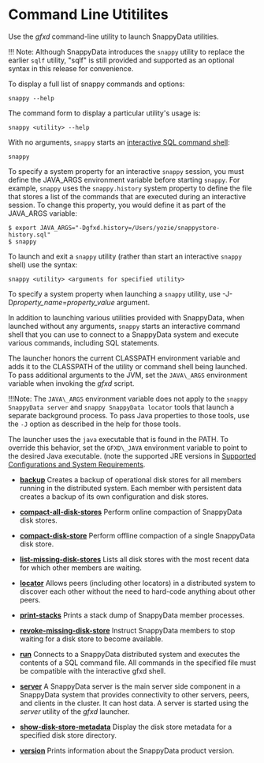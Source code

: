 # Command Line Utitilites

Use the *gfxd* command-line utility to launch SnappyData utilities.


!!! Note:
	Although SnappyData introduces the `snappy` utility to replace the earlier `sqlf` utility, "sqlf" is still provided and supported as an optional syntax in this release for convenience.</p>
To display a full list of snappy commands and options:

``` pre
snappy --help
```

The command form to display a particular utility's usage is:

``` pre
snappy <utility> --help
```

With no arguments, `snappy` starts an <a href="store_command_reference.md#concept_15619CF8E8494962BE296C1BC976D2B3" class="xref noPageCitation" title="gfxd implements an interactive command-line tool that is based on the Apache Derby ij tool. Use gfxd to run scripts or interactive queries against a SnappyData cluster.">interactive SQL command shell</a>:

``` pre
snappy
```

To specify a system property for an interactive `snappy` session, you must define the JAVA\_ARGS environment variable before starting `snappy`. For example, `snappy` uses the `snappy.history` system property to define the file that stores a list of the commands that are executed during an interactive session. To change this property, you would define it as part of the JAVA\_ARGS variable:

``` pre
$ export JAVA_ARGS="-Dgfxd.history=/Users/yozie/snappystore-history.sql"
$ snappy
```

To launch and exit a `snappy` utility (rather than start an interactive `snappy` shell) use the syntax:

``` pre
snappy <utility> <arguments for specified utility>
```

To specify a system property when launching a `snappy` utility, use -J-D*property\_name*=*property\_value* argument.

In addition to launching various utilities provided with SnappyData, when launched without any arguments, `snappy` starts an interactive command shell that you can use to connect to a SnappyData system and execute various commands, including SQL statements.

The launcher honors the current CLASSPATH environment variable and adds it to the CLASSPATH of the utility or command shell being launched. To pass additional arguments to the JVM, set the `JAVA\_ARGS` environment variable when invoking the *gfxd* script.

!!!Note:
	The `JAVA\_ARGS` environment variable does not apply to the `snappy SnappyData server` and `snappy SnappyData locator` tools that launch a separate background process. To pass Java properties to those tools, use the `-J` option as described in the help for those tools. </p>

The launcher uses the `java` executable that is found in the PATH. To override this behavior, set the `GFXD\_JAVA` environment variable to point to the desired Java executable. (note the supported JRE versions in [Supported Configurations and System Requirements](../../../sys_requirement.md).

-   **[backup](../../reference/snappy_shell_reference/store-backup.md)**
    Creates a backup of operational disk stores for all members running in the distributed system. Each member with persistent data creates a backup of its own configuration and disk stores.

-   **[compact-all-disk-stores](../../reference/snappy_shell_reference/store-compact-all-disk-stores.md)**
    Perform online compaction of SnappyData disk stores.

-   **[compact-disk-store](../../reference/snappy_shell_reference/store-compact-disk-store.md)**
    Perform offline compaction of a single SnappyData disk store.

-   **[list-missing-disk-stores](../../reference/snappy_shell_reference/store-list-missing-disk-stores.md)**
    Lists all disk stores with the most recent data for which other members are waiting.

-   **[locator](../../reference/snappy_shell_reference/store-locator.md)**
    Allows peers (including other locators) in a distributed system to discover each other without the need to hard-code anything about other peers.

-   **[print-stacks](../../reference/snappy_shell_reference/store-print-stacks.md)**
    Prints a stack dump of SnappyData member processes.

-   **[revoke-missing-disk-store](../../reference/snappy_shell_reference/store-revoke-missing-disk-stores.md)**
    Instruct SnappyData members to stop waiting for a disk store to become available.

-   **[run](../../reference/snappy_shell_reference/store-run.md)**
    Connects to a SnappyData distributed system and executes the contents of a SQL command file. All commands in the specified file must be compatible with the interactive gfxd shell.

-   **[server](../../reference/snappy_shell_reference/store-server.md)**
    A SnappyData server is the main server side component in a SnappyData system that provides connectivity to other servers, peers, and clients in the cluster. It can host data. A server is started using the *server* utility of the *gfxd* launcher.

-   **[show-disk-store-metadata](../../reference/snappy_shell_reference/store-show-disk-store-metadata.md)**
    Display the disk store metadata for a specified disk store directory.

-   **[version](../../reference/snappy_shell_reference/store-version.md)**
    Prints information about the SnappyData product version.